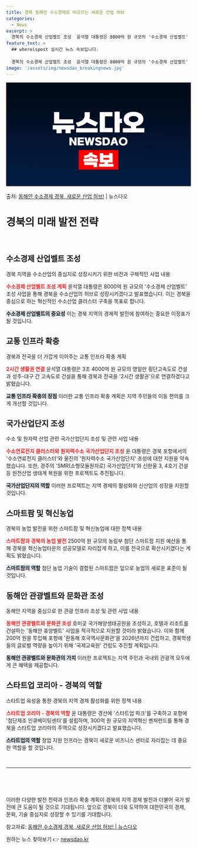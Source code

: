 ```yaml
---
title: 경북 동해안 수소경제로 떠오르는 새로운 산업 허브
categories:
  - News
excerpt: >
  경북의 수소경제 산업벨트 조성  윤석열 대통령은 8000억 원 규모의 '수소경제 산업벨트' 조성 사업을 통해…
feature_text: >
  ## whereispost 실시간 뉴스 속보입니다.

  경북의 수소경제 산업벨트 조성  윤석열 대통령은 8000억 원 규모의 '수소경제 산업벨트' 조성 사업을 통해…
image: '/assets/img/newsdao_breakingnews.jpg'
---
```


![뉴스다오 속보](/assets/img/newsdao_breakingnews.jpg)

<p>출처: <a href="https://newsdao.kr/4334" rel="dofollow">동해안 수소경제 경북, 새로운 산업 허브!</a> | 뉴스다오</p>

<h1 data-ke-size="size24">경북의 미래 발전 전략</h1>
<p data-ke-size="size16">&nbsp;</p>

<h2 data-ke-size="size26">수소경제 산업벨트 조성</h2>
<p data-ke-size="size16">경북 지역을 수소산업의 중심지로 성장시키기 위한 비전과 구체적인 사업 내용</p>

<b><span style="color: #ee2323;">수소경제 산업벨트 조성 계획</span></b>
윤석열 대통령은 8000억 원 규모의 '수소경제 산업벨트' 조성 사업을 통해 경북을 수소산업의 허브로 성장시키겠다고 발표했습니다. 이는 경북을 중심으로 하는 혁신적인 수소산업 클러스터 구축을 목표로 합니다.

<b><span style="background-color: #21538527;">수소경제 산업벨트의 중요성</span></b>
이는 경북 지역의 경제적 발전에 참여하는 중요한 이정표가 될 것입니다.

<h2 data-ke-size="size26">교통 인프라 확충</h2>
<p data-ke-size="size16">경북과 전국을 더 가깝게 이어주는 교통 인프라 확충 계획</p>

<b><span style="color: #ee2323;">2시간 생활권 연결</span></b>
윤석열 대통령은 3조 4000억 원 규모의 영일만 횡단고속도로 건설과 성주-대구 간 고속도로 건설을 통해 경북과 전국을 '2시간 생활권'으로 연결하겠다고 밝혔습니다.

<b><span style="background-color: #21538527;">교통 인프라 확충의 장점</span></b>
이러한 교통 인프라 확충 계획은 지역 주민들의 이동 편의를 크게 개선할 것입니다.

<h2 data-ke-size="size26">국가산업단지 조성</h2>
<p data-ke-size="size16">수소 및 원자력 산업 관련 국가산업단지 조성 및 관련 사업 내용</p>

<b><span style="color: #ee2323;">수소연료전지 클러스터와 원자력수소 국가산업단지 조성</span></b>
윤 대통령은 경북 포항에서의 '수소연료전지 클러스터'와 울진의 '원자력수소 국가산업단지' 조성에 대한 지원을 약속했습니다. 또한, 경주의 'SMR(소형모듈원자로) 국가산업단지'와 신한울 3, 4호기 건설 등 원전산업 생태계 복원을 위한 프로젝트도 추진됩니다.

<b><span style="background-color: #21538527;">국가산업단지의 역할</span></b>
이러한 프로젝트는 지역 경제의 활성화와 신산업의 성장을 지원할 것입니다.

<h2 data-ke-size="size26">스마트팜 및 혁신농업</h2>
<p data-ke-size="size16">경북의 농업 발전을 위한 스마트팜 및 혁신농업에 대한 정책 내용</p>

<b><span style="color: #ee2323;">스마트팜과 경북의 농업 발전</span></b>
2500억 원 규모의 농림부 첨단 스마트팜 지원 예산을 통해 경북을 혁신농업타운의 성공모델로 자리잡게 하고, 이를 전국으로 확산시키겠다는 계획도 밝혔습니다.

<b><span style="background-color: #21538527;">스마트팜의 역할</span></b>
첨단 농업 기술이 결합된 스마트팜은 앞으로 농업의 새로운 표준이 될 것입니다.

<h2 data-ke-size="size26">동해안 관광벨트와 문화관 조성</h2>
<p data-ke-size="size16">동해안 지역을 중심으로 한 관광 인프라 조성 및 관련 사업 내용</p>

<b><span style="color: #ee2323;">동해안 관광벨트와 문화관 조성</span></b>
호미곶 국가해양생태공원을 조성하고, 호텔과 리조트를 건설하는 '동해안 휴양벨트' 사업을 적극적으로 지원할 것이라 밝혔습니다. 이와 함께 200억 원을 투입해 포항에 '환동해 호국역사문화관'을 2026년까지 건립하고, 경북학생들의 글로벌 역량을 높이기 위해 '국제교육원' 건립도 추진할 계획입니다.

<b><span style="background-color: #21538527;">동해안 관광벨트와 문화관의 가치</span></b>
이러한 프로젝트는 지역 주민과 국내외 관광객 모두에게 큰 혜택을 제공합니다.

<h2 data-ke-size="size26">스타트업 코리아 - 경북의 역할</h2>
<p data-ke-size="size16">스타트업 육성을 통한 경북의 지역 경제 활성화를 위한 정책 내용</p>

<b><span style="color: #ee2323;">스타트업 코리아 - 경북의 역할</span></b>
윤 대통령은 경산에 '스타트업 파크'를 구축하고 포항에 '첨단제조 인큐베이팅센터'를 설립하며, 300억 원 규모의 지역혁신 벤처펀드를 통해 경북을 스타트업 코리아의 주역으로 성장시키겠다고 발표했습니다.

<b><span style="background-color: #21538527;">스타트업의 역할</span></b>
창업 지원 인프라는 경북이 새로운 비즈니스 센터로 자리잡는 데 중요한 역할을 할 것입니다.

<p data-ke-size="size16">&nbsp;</p>
<hr>
<p data-ke-size="size16">&nbsp;</p>
<p data-ke-size="size16">&nbsp;</p>

이러한 다양한 발전 전략과 인프라 확충 계획이 경북의 지역 경제 발전과 더불어 국가 발전에 큰 도움이 될 것으로 기대됩니다. 앞으로 경북이 더욱 도약하여 대한민국의 경제, 문화, 기술 중심지로 성장할 수 있기를 기대합니다.

참고자료: <a href="https://newsdao.kr/4334">동해안 수소경제 경북, 새로운 산업 허브! | 뉴스다오</a> 

원하는 뉴스 찾아보기 👉 <a href="https://newsdao.kr" rel="dofollow">newsdao.kr</a>


